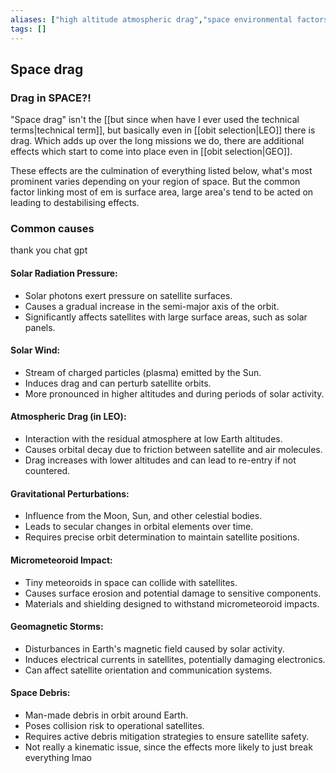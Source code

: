 ```yaml
---
aliases: ["high altitude atmospheric drag","space environmental factors","deep space drag"]
tags: []
---
```


## Space drag
### Drag in SPACE?!
"Space drag" isn't the [[but since when have I ever used the technical terms|technical term]], but basically even in [[obit selection|LEO]] there is drag. Which adds up over the long missions we do, there are additional effects which start to come into place even in [[obit selection|GEO]]. 

These effects are the culmination of everything listed below, what's most prominent varies depending on your region of space. But the common factor linking most of em is surface area, large area's tend to be acted on leading to destabilising effects.

### Common causes
thank you chat gpt

#### Solar Radiation Pressure:
- Solar photons exert pressure on satellite surfaces.
- Causes a gradual increase in the semi-major axis of the orbit.
- Significantly affects satellites with large surface areas, such as solar panels.

#### Solar Wind:
- Stream of charged particles (plasma) emitted by the Sun.
- Induces drag and can perturb satellite orbits.
- More pronounced in higher altitudes and during periods of solar activity.

#### Atmospheric Drag (in LEO):
- Interaction with the residual atmosphere at low Earth altitudes.
- Causes orbital decay due to friction between satellite and air molecules.
- Drag increases with lower altitudes and can lead to re-entry if not countered.

#### Gravitational Perturbations:
- Influence from the Moon, Sun, and other celestial bodies.
- Leads to secular changes in orbital elements over time.
- Requires precise orbit determination to maintain satellite positions.

#### Micrometeoroid Impact:
- Tiny meteoroids in space can collide with satellites.
- Causes surface erosion and potential damage to sensitive components.
- Materials and shielding designed to withstand micrometeoroid impacts.

#### Geomagnetic Storms:
- Disturbances in Earth's magnetic field caused by solar activity.
- Induces electrical currents in satellites, potentially damaging electronics.
- Can affect satellite orientation and communication systems.

#### Space Debris:
- Man-made debris in orbit around Earth.
- Poses collision risk to operational satellites.
- Requires active debris mitigation strategies to ensure satellite safety.
- Not really a kinematic issue, since the effects more likely to just break everything lmao

